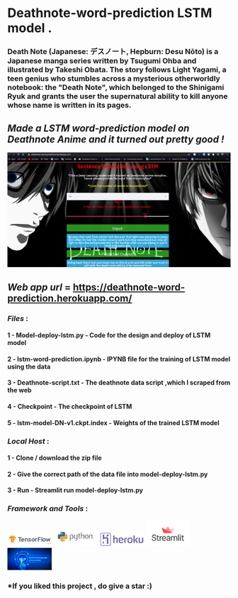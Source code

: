 # Deathnote-word-prediction LSTM model .

### Death Note (Japanese: デスノート, Hepburn: Desu Nōto) is a Japanese manga series written by Tsugumi Ohba and illustrated by Takeshi Obata. The story follows Light Yagami, a teen genius who stumbles across a mysterious otherworldly notebook: the "Death Note", which belonged to the Shinigami Ryuk and grants the user the supernatural ability to kill anyone whose name is written in its pages.

## *Made a LSTM word-prediction model on Deathnote Anime and it turned out pretty good !*
![Deathnote](deathnote-deploy.png)

## *Web app url* = https://deathnote-word-prediction.herokuapp.com/

### *Files* : 
#### 1 - Model-deploy-lstm.py - Code for the design and deploy of LSTM model
#### 2 - lstm-word-prediction.ipynb - IPYNB file for the training of LSTM model using the data
#### 3 - Deathnote-script.txt - The deathnote data script ,which I scraped from the web
#### 4 - Checkpoint - The checkpoint of LSTM
#### 5 - lstm-model-DN-v1.ckpt.index - Weights of the trained LSTM model

### *Local Host* : 
#### 1 - Clone / download the zip file
#### 2 - Give the correct path of the data file into model-deploy-lstm.py
#### 3 - Run - Streamlit run model-deploy-lstm.py

### *Framework and Tools* : 
<img src="tf.png" width="100">
<img src="python.png" width="100">
<img src="heroku.jpg" width="100">
<img src="streamlit.png" width="100">
<img src="nlp.jpg" width="100">

### *If you liked this project , do give a star :)
